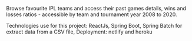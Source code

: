 Browse favourite IPL teams and access their past games details, wins and losses ratios - accessible by team and tournament year 2008 to 2020. 

Technologies use for this project: ReactJs, Spring Boot, Spring Batch for extract data from a CSV file, Deployment: netlify and heroku


